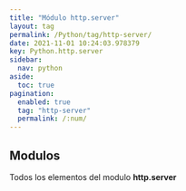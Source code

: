 ```yaml
---
title: "Módulo http.server"
layout: tag
permalink: /Python/tag/http-server/
date: 2021-11-01 10:24:03.978379
key: Python.http.server
sidebar: 
  nav: python
aside: 
  toc: true
pagination: 
  enabled: true
  tag: "http-server"
  permalink: /:num/
---
```


<h2>Modulos</h2>
Todos los elementos del modulo <strong>http.server</strong>
